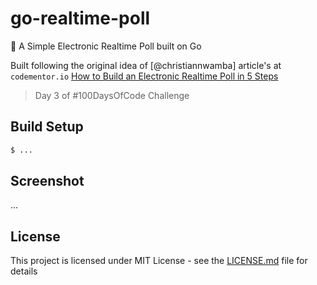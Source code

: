 # go-realtime-poll
:postbox: A Simple Electronic Realtime Poll built on Go 

Built following the original idea of [@christiannwamba] article's at `codementor.io` [How to Build an Electronic Realtime Poll in 5 Steps](https://www.codementor.io/christiannwamba/how-to-build-an-electronic-realtime-poll-in-5-steps-es41iluc9)

> Day 3 of #100DaysOfCode Challenge

## Build Setup

``` bash
$ ...

```

## Screenshot

 ...

## License

This project is licensed under MIT License - see the [LICENSE.md](https://github.com/lexmartinez/go-realtime-poll/blob/master/LICENSE.md) file for details
